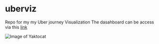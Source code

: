 # uberviz
Repo for my my Uber journey Visualization 
The dasahboard can be access via this [link](https://public.tableau.com/profile/api/publish/MyUberJourney/Dashboard) 


![Image of Yaktocat](https://public.tableau.com/profile/oladimeji.olaolorun#!/vizhome/MyUberJourney/Dashboard)
